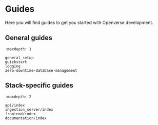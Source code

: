 # Guides

Here you will find guides to get you started with Openverse development.

## General guides

```{toctree}
:maxdepth: 1

general_setup
quickstart
logging
zero-downtime-database-management
```

## Stack-specific guides

```{toctree}
:maxdepth: 2

api/index
ingestion_server/index
frontend/index
documentation/index
```
